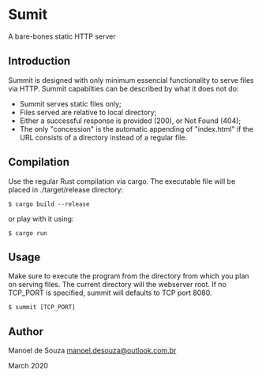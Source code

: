 
# Sumit

A bare-bones static HTTP server


## Introduction

Summit is designed with only minimum essencial functionality to serve files via 
HTTP. Summit capabilties can be described by what it does not do:

 - Summit serves static files only;
 - Files served are relative to local directory;
 - Either a successful response is provided (200), or Not Found (404);
 - The only "concession" is the automatic appending of "index.html" if the URL
   consists of a directory instead of a regular file.


## Compilation

Use the regular Rust compilation via cargo. The executable file will be placed 
in ./target/release directory:

    $ cargo build --release


or play with it using: 

    $ cargo run


## Usage

Make sure to execute the program from the directory from which you plan on 
serving files. The current directory will the webserver root. If no TCP_PORT is 
specified, summit will defaults to TCP port 8080.

    $ summit [TCP_PORT] 


## Author

Manoel de Souza <manoel.desouza@outlook.com.br>

March 2020
